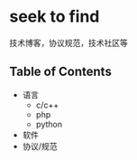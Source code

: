 # seek to find
技术博客，协议规范，技术社区等

## Table of Contents
- 语言
    - c/c++
    - php
    - python
- 软件
- 协议/规范
